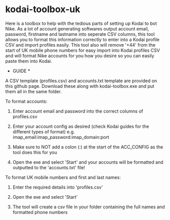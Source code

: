 # kodai-toolbox-uk

Here is a toolbox to help with the tedious parts of setting up Kodai to bot Nike.
As a lot of account generating softwares output account email, password, firstname and lastname into seperate CSV columns, this tool allows you to format this information correctly to enter into a Kodai profile CSV and import profiles easily.
This tool also will remove '+44' from the start of UK mobile phone numbers for easy import into Kodai profiles CSV and will format Nike accounts for you how you desire so you can easily paste them into Kodai.

* GUIDE *

A CSV template (profiles.csv) and accounts.txt template are provided on this github page. Download these along with kodai-toolbox.exe and put them all in the same folder.

To format accounts:

1. Enter account email and password into the correct columns of profiles.csv


2. Enter your account config as desired (check Kodai guides for the different types of format) e.g. imap_email:imap_password:imap_domain:port

3. Make sure to NOT add a colon (:) at the start of the ACC_CONFIG as the tool does this for you

4. Open the exe and select 'Start' and your accounts will be formatted and outputted to the 'accounts.txt' file!

To format UK mobile numbers and first and last names:

1. Enter the required details into 'profiles.csv'

2. Open the exe and select 'Start'

3. The tool will create a csv file in your folder containing the full names and formatted phone numbers


